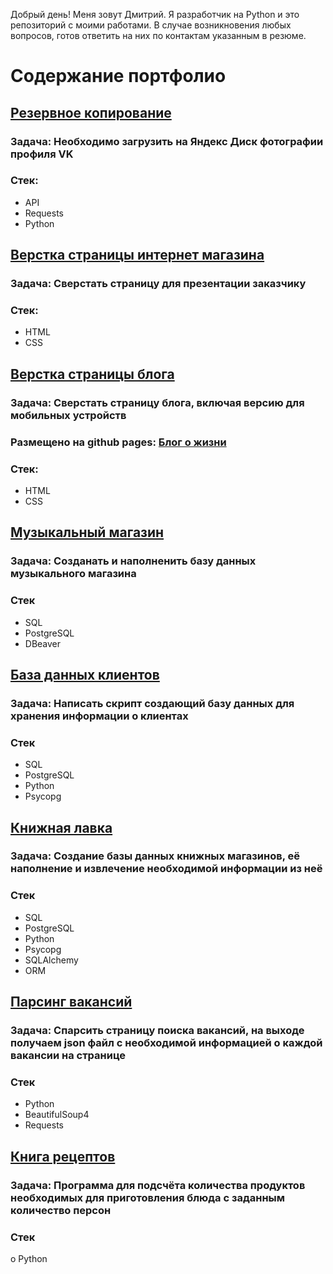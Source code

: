 Добрый день! Меня зовут Дмитрий. Я разработчик на Python и это репозиторий с моими работами. В случае возникновения любых вопросов, готов ответить на них по контактам указанным в резюме. 
# Содержание портфолио
## [Резервное копирование](https://github.com/SirPen9uin/my_projects/tree/main/vk_backup)
### Задача: Необходимо загрузить на Яндекс Диск фотографии профиля VK
### Стек:
* API
* Requests
* Python

## [Верстка страницы интернет магазина](https://github.com/SirPen9uin/my_projects/tree/main/qreasan)
### Задача: Сверстать страницу для презентации заказчику
### Стек:
* HTML
* CSS

## [Верстка страницы блога](https://github.com/SirPen9uin/my_projects/tree/main/life_blog)
### Задача: Сверстать страницу блога, включая версию для мобильных устройств
### Размещено на github pages: [Блог о жизни](https://sirpen9uin.github.io/fpymq-diploma/)
### Стек: 
* HTML
* CSS

## [Музыкальный магазин](https://github.com/SirPen9uin/my_projects/tree/main/music_store)
### Задача: Созданать и наполненить базу данных музыкального магазина
### Стек 
* SQL
*	PostgreSQL
*	DBeaver

## [База данных клиентов](https://github.com/SirPen9uin/my_projects/tree/main/clients_db)
### Задача: Написать скрипт создающий базу данных для хранения информации о клиентах
### Стек 
*	SQL
*	PostgreSQL
*	Python
*	Psycopg

## [Книжная лавка](https://github.com/SirPen9uin/my_projects/tree/main/book_store)
### Задача: Создание базы данных книжных магазинов, её наполнение и извлечение необходимой информации из неё
### Стек 
*	SQL
*	PostgreSQL
*	Python
*	Psycopg
*	SQLAlchemy
*	ORM

## [Парсинг вакансий](https://github.com/SirPen9uin/my_projects/tree/main/hh_parser)
### Задача: Спарсить страницу поиска вакансий, на выходе получаем json файл с необходимой информацией о каждой вакансии на странице
### Стек 
*	Python
*	BeautifulSoup4
*	Requests

## [Книга рецептов](https://github.com/SirPen9uin/my_projects/tree/main/cook_book)
### Задача: Программа для подсчёта количества продуктов необходимых для приготовления блюда с заданным количество персон
### Стек 
o	Python
